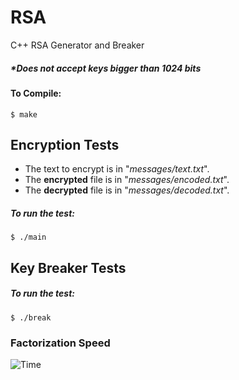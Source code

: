 # RSA
C++ RSA Generator and Breaker
##### **Does not accept keys bigger than 1024 bits* 

#### To Compile:
```console
$ make
```

## Encryption Tests

* The text to encrypt is in "*messages/text.txt*".
* The **encrypted** file is in "*messages/encoded.txt*".
* The **decrypted** file is in "*messages/decoded.txt*".

##### To run the test:
```console
$ ./main
```

## Key Breaker Tests

##### To run the test:
```console
$ ./break
```

### Factorization Speed
![Time](https://i.imgur.com/0oqPxJ0.png)
